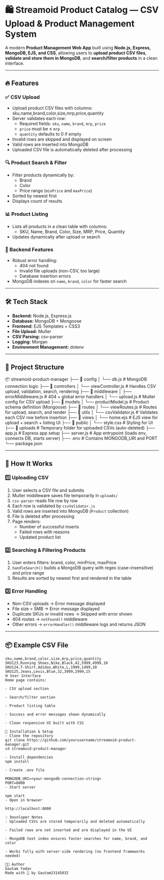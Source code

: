 # 🛍️ Streamoid Product Catalog — CSV Upload & Product Management System

A modern **Product Management Web App** built using **Node.js, Express, MongoDB, EJS, and CSS**, allowing users to **upload product CSV files**, **validate and store them in MongoDB**, and **search/filter products** in a clean interface.

---

## 🔥 Features

### ✅ CSV Upload
- Upload product CSV files with columns:
sku,name,brand,color,size,mrp,price,quantity
- Server validates each row:
  - Required fields: `sku`, `name`, `brand`, `mrp`, `price`
  - `price` must be ≤ `mrp`
  - `quantity` defaults to 0 if empty
- Invalid rows are skipped and displayed on screen
- Valid rows are inserted into MongoDB
- Uploaded CSV file is automatically deleted after processing

### 🔍 Product Search & Filter
- Filter products dynamically by:
  - Brand
  - Color
  - Price range (`minPrice` and `maxPrice`)
- Sorted by newest first
- Displays count of results

### 📊 Product Listing
- Lists all products in a clean table with columns:
  - SKU, Name, Brand, Color, Size, MRP, Price, Quantity
- Updates dynamically after upload or search

### 🧰 Backend Features
- Robust error handling:
  - 404 not found
  - Invalid file uploads (non-CSV, too large)
  - Database insertion errors
- MongoDB indexes on `name`, `brand`, `color` for faster search

---

## 🛠️ Tech Stack

- **Backend:** Node.js, Express.js  
- **Database:** MongoDB + Mongoose  
- **Frontend:** EJS Templates + CSS3  
- **File Upload:** Multer  
- **CSV Parsing:** csv-parser  
- **Logging:** Morgan  
- **Environment Management:** dotenv  

---

## 📁 Project Structure

📦 streamoid-product-manager
├── 📁 config
│ └── db.js # MongoDB connection logic
├── 📁 controllers
│ └── viewController.js # Handles CSV upload, validation, search, rendering
├── 📁 middleware
│ ├── errorMiddleware.js # 404 + global error handlers
│ └── upload.js # Multer config for CSV upload
├── 📁 models
│ └── productModel.js # Product schema definition (Mongoose)
├── 📁 routes
│ └── viewRoutes.js # Routes for upload, search, and render
├── 📁 utils
│ └── csvValidator.js # Validates each CSV row before insertion
├── 📁 views
│ └── home.ejs # EJS view for upload + search + listing UI
├── 📁 public
│ └── style.css # Styling for UI
├── 📁 uploads # Temporary folder for uploaded CSVs (auto-deleted)
├── app.js # Express app setup
├── server.js # App entrypoint (loads env, connects DB, starts server)
├── .env # Contains MONGODB_URI and PORT
└── package.json

---

## 🧠 How It Works

### 1️⃣ Uploading CSV
1. User selects a CSV file and submits
2. Multer middleware saves file temporarily in `uploads/`
3. `csv-parser` reads file row by row
4. Each row is validated by `csvValidator.js`
5. Valid rows are inserted into MongoDB (`Product` collection)
6. File is deleted after processing
7. Page renders:
   - Number of successful inserts
   - Failed rows with reasons
   - Updated product list

### 2️⃣ Searching & Filtering Products
1. User enters filters: brand, color, minPrice, maxPrice
2. `handleSearch()` builds a MongoDB query with regex (case-insensitive) and price range
3. Results are sorted by newest first and rendered in the table

### 3️⃣ Error Handling
- Non-CSV uploads → Error message displayed
- File size > 5MB → Error message displayed
- Duplicate SKUs or invalid rows → Skipped with error shown
- 404 routes → `notFound()` middleware
- Other errors → `errorHandler()` middleware logs and returns JSON

---

## 📦 Example CSV File

```csv
sku,name,brand,color,size,mrp,price,quantity
SKU123,Running Shoes,Nike,Black,42,5999,4999,10
SKU124,T-Shirt,Adidas,White,L,1999,1499,20
SKU125,Jeans,Levis,Blue,32,3999,2999,15
🌐 User Interface
Home page contains:

- CSV upload section

- Search/filter section

- Product listing table

- Success and error messages shown dynamically

- Clean responsive UI built with CSS

🚀 Installation & Setup
- Clone the repository
git clone https://github.com/yourusername/streamoid-product-manager.git
cd streamoid-product-manager

- Install dependencies
npm install

- Create .env file

MONGODB_URI=<your-mongodb-connection-string>
PORT=8000
- Start server

npm start
- Open in browser

http://localhost:8000

💡 Developer Notes
- Uploaded CSVs are stored temporarily and deleted automatically

- Failed rows are not inserted and are displayed in the UI

- MongoDB text index ensures faster searches for name, brand, and color

- Works fully with server-side rendering (no frontend frameworks needed)

👨‍💻 Author
Gautam Yadav
Made with 💙 by Gautam23145032
